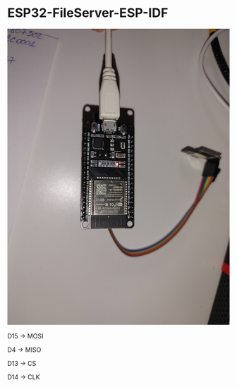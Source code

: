 # ESP32-FileServer-ESP-IDF

![ESP32 File Server with SD card](ESP32-Server-SD.jpg)

D15 -> MOSI

D4 -> MISO

D13 -> CS

D14 -> CLK



